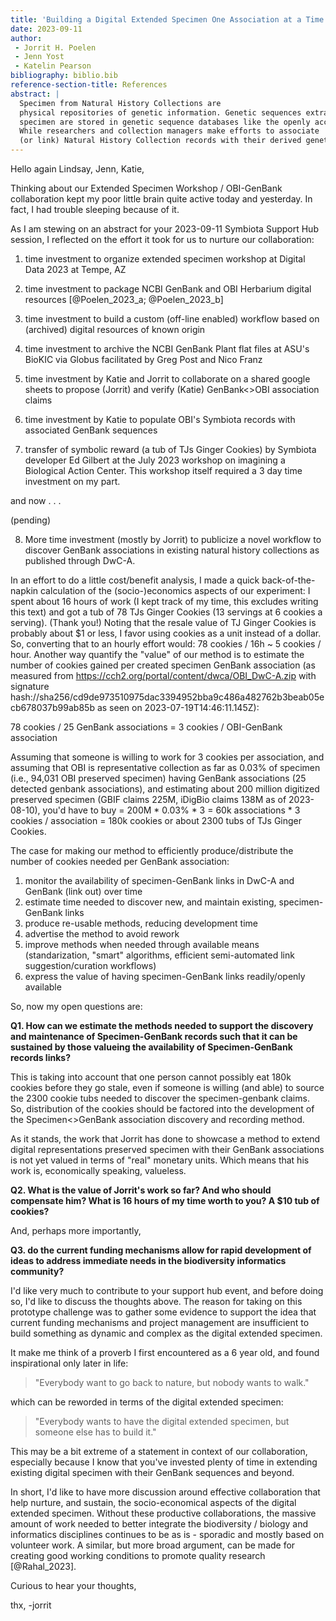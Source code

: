 ```yaml
---
title: 'Building a Digital Extended Specimen One Association at a Time: What Does It Take to Extend OBI Herbarium Records with their Associated GenBank Sequences?'
date: 2023-09-11
author: 
 - Jorrit H. Poelen
 - Jenn Yost
 - Katelin Pearson
bibliography: biblio.bib
reference-section-title: References
abstract: |
  Specimen from Natural History Collections are 
  physical repositories of genetic information. Genetic sequences extracted from
  specimen are stored in genetic sequence databases like the openly accessible GenBank at NCBI, DNA DataBank of Japan, or the European Nucleotide Archive (ENA). 
  While researchers and collection managers make efforts to associate
  (or link) Natural History Collection records with their derived genetic accession records, extra work is need to make these associations explicit. We describe how a collaboration between a biodiversity informatics expert and collection managers of the Hoover/OBI Herbarium at CalPoly, San Luis Obispo, CA was forged with the aim to extend OBI specimen records to include their associated GenBank records. In addition, we quantify the costs of creating these specimen extensions, and discuss the socio-economic capacity needed to repeat this digital specimen extension process for the hundreds of millions of specimen records available globally today.  
---
```



Hello again Lindsay, Jenn, Katie,

Thinking about our Extended Specimen Workshop / OBI-GenBank collaboration kept my poor little brain quite active today and yesterday. In fact, I had trouble sleeping because of it.

As I am stewing on an abstract for your 2023-09-11 Symbiota Support Hub session, I reflected on the effort it took for us to nurture our collaboration:

1. time investment to organize extended specimen workshop at Digital Data 2023 at Tempe, AZ

2. time investment to package NCBI GenBank and OBI Herbarium digital resources [@Poelen_2023_a; @Poelen_2023_b]

3. time investment to build a custom (off-line enabled) workflow based on (archived) digital resources of known origin

4. time investment to archive the NCBI GenBank Plant flat files at ASU's BioKIC via Globus facilitated by Greg Post and Nico Franz

5. time investment by Katie and Jorrit to collaborate on a shared google sheets to propose (Jorrit) and verify (Katie) GenBank<>OBI association claims

6. time investment by Katie to populate OBI's Symbiota records with associated GenBank sequences

7. transfer of symbolic reward (a tub of TJs Ginger Cookies) by Symbiota developer Ed Gilbert at the July 2023 workshop on imagining a Biological Action Center. This workshop itself required a 3 day time investment on my part.

and now . . .

(pending) 

8. More time investment (mostly by Jorrit) to publicize a novel workflow to discover GenBank associations in existing natural history collections as published through DwC-A.

In an effort to do a little cost/benefit analysis, I made a quick back-of-the-napkin calculation of the (socio-)economics aspects of our experiment: I spent about 16 hours of work (I kept track of my time, this excludes writing this text) and got a tub of 78 TJs Ginger Cookies (13 servings at 6 cookies a serving). (Thank you!) Noting that the resale value of TJ Ginger Cookies is probably about $1 or less, I favor using cookies as a unit instead of a dollar. So, converting that to an hourly effort would: 78 cookies / 16h ~ 5 cookies / hour. Another way quantify the "value" of our method is to estimate the number of cookies gained per created specimen GenBank association (as measured from https://cch2.org/portal/content/dwca/OBI_DwC-A.zip with signature hash://sha256/cd9de973510975dac3394952bba9c486a482762b3beab05ecb678037b99ab85b as seen on 2023-07-19T14:46:11.145Z):

78 cookies / 25 GenBank associations = 3 cookies / OBI-GenBank association

Assuming that someone is willing to work for 3 cookies per association, and assuming that OBI is representative collection as far as 0.03% of specimen (i.e., 94,031 OBI preserved specimen) having GenBank associations (25 detected genbank associations), and estimating about 200 million digitized preserved specimen (GBIF claims 225M, iDigBio claims 138M as of 2023-08-10), you'd have to buy = 200M * 0.03% * 3 =  60k associations * 3 cookies / association =  180k cookies or about 2300 tubs of TJs Ginger Cookies.

The case for making our method to efficiently produce/distribute the number of cookies needed per GenBank association: 

1. monitor the availability of specimen-GenBank links in DwC-A and GenBank (link out) over time
2. estimate time needed to discover new, and maintain existing, specimen-GenBank links 
3. produce re-usable methods, reducing development time
4. advertise the method to avoid rework
5. improve methods when needed through available means (standarization, "smart" algorithms, efficient semi-automated link suggestion/curation workflows)
6. express the value of having specimen-GenBank links readily/openly available 

So, now my open questions are: 

**Q1. How can we estimate the methods needed to support the discovery and maintenance of Specimen-GenBank records such that it can be sustained by those valueing the availability of Specimen-GenBank records links?**

This is taking into account that one person cannot possibly eat 180k cookies before they go stale, even if someone is willing (and able) to source the 2300 cookie tubs needed to discover the specimen-genbank claims. So, distribution of the cookies should be factored into the development of the Specimen<>GenBank association discovery and recording method.

As it stands, the work that Jorrit has done to showcase a method to extend digital representations preserved specimen with their GenBank associations is not yet valued in terms of "real" monetary units. Which means that his work is, economically speaking, valueless. 

**Q2. What is the value of Jorrit's work so far? And who should compensate him? What is 16 hours of my time worth to you? A $10 tub of cookies?**

 And, perhaps more importantly, 

**Q3. do the current funding mechanisms allow for rapid development of ideas to address immediate needs in the biodiversity informatics community?**

I'd like very much to contribute to your support hub event, and before doing so, I'd like to discuss the thoughts above. The reason for taking on this prototype challenge was to gather some evidence to support the idea that current funding mechanisms and project management are insufficient to build something as dynamic and complex as the digital extended specimen. 

It make me think of a proverb I first encountered as a 6 year old, and found inspirational only later in life:

> "Everybody want to go back to nature, but nobody wants to walk."

which can be reworded in terms of the digital extended specimen:

> "Everybody wants to have the digital extended specimen, but someone else has to build it."

This may be a bit extreme of a statement in context of our collaboration, especially because I know that you've invested plenty of time in extending existing digital specimen with their GenBank sequences and beyond.

In short, I'd like to have more discussion around effective collaboration that help nurture, and sustain, the socio-economical aspects of the digital extended specimen. Without these productive collaborations, the massive amount of work needed to better integrate the biodiversity / biology and informatics disciplines continues to be as is - sporadic and mostly based on volunteer work. A similar, but more broad argument, can be made for creating good working conditions to promote quality research [@Rahal_2023]. 

Curious to hear your thoughts,

thx,
-jorrit
